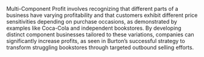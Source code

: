 Multi-Component Profit involves recognizing that different parts of a business have varying profitability and that customers exhibit different price sensitivities depending on purchase occasions, as demonstrated by examples like Coca-Cola and independent bookstores. By developing distinct component businesses tailored to these variations, companies can significantly increase profits, as seen in Burton’s successful strategy to transform struggling bookstores through targeted outbound selling efforts.
